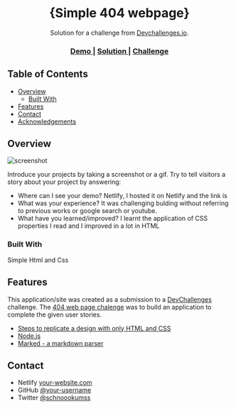 
<h1 align="center">{Simple 404 webpage}</h1>

<div align="center">
   Solution for a challenge from  <a href="http://devchallenges.io" target="_blank">Devchallenges.io</a>.
</div>

<div align="center">
  <h3>
    <a href="https://{your-demo-link.your-domain}">
      Demo
    </a>
    <span> | </span>
    <a href="https://{your-url-to-the-solution}">
      Solution
    </a>
    <span> | </span>
    <a href="https://devchallenges.io/challenges/wBunSb7FPrIepJZAg0sY">
      Challenge
    </a>
  </h3>
</div>

<!-- TABLE OF CONTENTS -->

## Table of Contents

- [Overview](#overview)
  - [Built With](#built-with)
- [Features](#features)
- [Contact](#contact)
- [Acknowledgements](#acknowledgements)

<!-- OVERVIEW -->

## Overview

![screenshot](https://user-images.githubusercontent.com/16707738/92399059-5716eb00-f132-11ea-8b14-bcacdc8ec97b.png)

Introduce your projects by taking a screenshot or a gif. Try to tell visitors a story about your project by answering:

- Where can I see your demo? Netlify, I hosted it on Netlify and the link is
- What was your experience? It was challenging bulding without referring to previous works or google search or youtube.
- What have you learned/improved? I learnt the application of CSS properties I read and I improved in a lot in HTML

### Built With

Simple Html and Css


## Features

This application/site was created as a submission to a [DevChallenges](https://devchallenges.io/challenges) challenge. The [404 web page chalenge](https://devchallenges.io/challenges/wBunSb7FPrIepJZAg0sY) was to build an application to complete the given user stories.


- [Steps to replicate a design with only HTML and CSS](https://devchallenges-blogs.web.app/how-to-replicate-design/)
- [Node.js](https://nodejs.org/)
- [Marked - a markdown parser](https://github.com/chjj/marked)

## Contact

- Netlify [your-website.com](https://{your-web-site-link})
- GitHub [@your-username](https://{github.com/your-usermame})
- Twitter [@schnoookumss](https://{twitter.com/schnoookumss})
